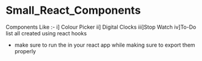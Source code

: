 # Small_React_Components
Components Like :-
     i] Colour Picker
     ii] Digital Clocks
     iii]Stop Watch 
     iv]To-Do list
all created using react hooks
* make sure to run the in your react app while making sure to export them properly

